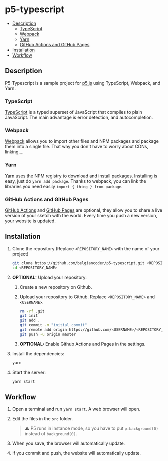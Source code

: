# p5-typescript

<!-- prettier-ignore-start -->
<!-- TOC depthFrom:2 -->

- [Description](#description)
    - [TypeScript](#typescript)
    - [Webpack](#webpack)
    - [Yarn](#yarn)
    - [GitHub Actions and GitHub Pages](#github-actions-and-github-pages)
- [Installation](#installation)
- [Workflow](#workflow)

<!-- /TOC -->
<!-- prettier-ignore-end -->

## Description

P5-Typescript is a sample project for [p5.js](https://p5js.org/) using TypeScript, Webpack, and Yarn.

### TypeScript

[TypeScript](https://www.typescriptlang.org/) is a typed superset of JavaScript that compiles to plain JavaScript. The main advantage is error detection, and autocompletion.

### Webpack

[Webpack](https://webpack.js.org/) allows you to import other files and NPM packages and package them into a single file. That way you don't have to worry about CDNs, linking,...

### Yarn

[Yarn](https://yarnpkg.com/en/docs/install) uses the NPM registry to download and install packages. Installing is easy, just do `yarn add package`. Thanks to webpack, you can link the libraries you need easily `import { thing } from package`.

### GitHub Actions and GitHub Pages

[GitHub Actions](https://github.com/features/actions) and [GitHub Pages](https://pages.github.com/) are optional, they allow you to share a live version of your sketch with the world. Every time you push a new version, your website is updated.

## Installation

1. Clone the repository (Replace `<REPOSITORY_NAME>` with the name of your project)

    ```bash
    git clone https://github.com/belgiancoder/p5-typescript.git <REPOSITORY_NAME>
    cd <REPOSITORY_NAME>
    ```

1. **OPTIONAL:** Upload your repository:

    1. Create a new repository on Github.

    1. Upload your repository to Github. Replace `<REPOSITORY_NAME>` and `<USERNAME>`.

        ```bash
        rm -rf .git
        git init
        git add .
        git commit -m "initial commit"
        git remote add origin https://github.com/<USERNAME>/<REPOSITORY_NAME>.git
        git push -u origin master
        ```

    1. **OPTIONAL:** Enable Github Actions and Pages in the settings.

1. Install the dependencies:

    ```bash
    yarn
    ```

1. Start the server:

    ```bash
    yarn start
    ```

## Workflow

1. Open a terminal and run `yarn start`. A web browser will open.

1. Edit the files in the `src` folder.

    > :warning: P5 runs in instance mode, so you have to put `p.background(0)` instead of `background(0)`.

1. When you save, the browser will automatically update.

1. If you commit and push, the website will automatically update.
